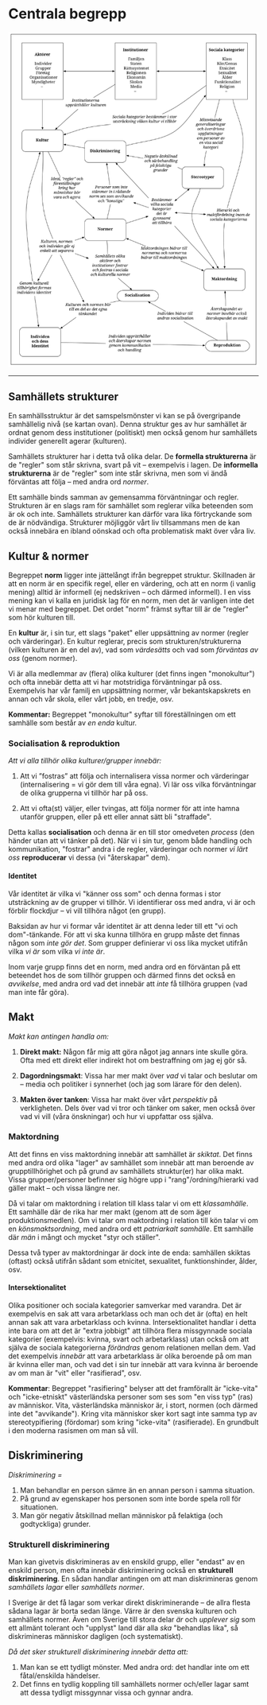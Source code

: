 # Centrala begrepp

![BILD](resurser/centrala_begrepp.svg)

***

## Samhällets strukturer

En samhällsstruktur är det samspelsmönster vi kan se på övergripande samhällelig nivå (se kartan ovan). Denna struktur ges av hur samhället är ordnat genom dess institutioner (politiskt) men också genom hur samhällets individer generellt agerar (kulturen).

Samhällets strukturer har i detta två olika delar. De **formella strukturerna** är de "regler" som står skrivna, svart på vit –  exempelvis i lagen. De **informella strukturerna** är de "regler" som inte står skrivna, men som vi ändå förväntas att följa – med andra ord _normer_.

Ett samhälle binds samman av gemensamma förväntningar och regler. Strukturen är en slags ram för samhället som reglerar vilka beteenden som är ok och inte. Samhällets strukturer kan därför vara lika förtryckande som de är nödvändiga. Strukturer möjliggör vårt liv tillsammans men de kan också innebära en ibland oönskad och ofta problematisk makt över våra liv. 

## Kultur & normer

Begreppet **norm** ligger inte jättelångt ifrån begreppet struktur. Skillnaden är att en norm är en specifik regel, eller en värdering, och att en norm (i vanlig mening) alltid är informell (ej nedskriven – och därmed informell). I en viss mening kan vi kalla en juridisk lag för en norm, men det är vanligen inte det vi menar med begreppet. Det ordet "norm" främst syftar till är de "regler" som hör kulturen till. 

En **kultur** är, i sin tur, ett slags "paket" eller uppsättning av normer (regler och värderingar). En kultur reglerar, precis som strukturen/strukturerna (vilken kulturen är en del av), vad som *värdesätts* och vad som *förväntas av oss* (genom normer).

Vi är alla medlemmar av (flera) olika kulturer (det finns ingen "monokultur") och ofta innebär detta att vi har motstridiga förväntningar på oss. Exempelvis har vår familj en uppsättning normer, vår bekantskapskrets en annan och vår skola, eller vårt jobb, en tredje, osv. 

**Kommentar:** Begreppet "monokultur" syftar till föreställningen om ett samhälle som består av *en enda* kultur.


### Socialisation & reproduktion

_Att vi alla tillhör olika kulturer/grupper innebär:_

1. Att vi ”fostras” att följa och internalisera vissa normer och värderingar (internalisering = vi gör dem till våra egna). Vi lär oss vilka förväntningar de olika grupperna vi tillhör har på oss. 

2. Att vi ofta(st) väljer, eller tvingas, att följa normer för att inte hamna utanför gruppen, eller på ett eller annat sätt bli "straffade".

Detta kallas **socialisation** och denna är en till stor omedveten _process_ (den händer utan att vi tänker på det). När vi i sin tur, genom både handling och kommunikation, "fostrar" andra i de regler, värderingar och normer _vi lärt oss_ **reproducerar** vi dessa (vi "återskapar" dem).


#### Identitet

Vår identitet är vilka vi "känner oss som" och denna formas i stor utsträckning av de grupper vi tillhör. Vi identifierar oss med andra, vi är och förblir flockdjur – vi vill tillhöra något (en grupp).

Baksidan av hur vi formar vår identitet är att denna leder till ett "vi och dom"-tänkande. För att vi ska kunna tillhöra en grupp måste det finnas någon som *inte gör det*. Som grupper definierar vi oss lika mycket utifrån vilka *vi är* som vilka *vi inte är*. 

Inom varje grupp finns det en norm, med andra ord en förväntan på ett beteendet hos de som tillhör gruppen och därmed finns det också en *avvikelse*, med andra ord vad det innebär att *inte* få tillhöra gruppen (vad man inte får göra). 

## Makt

_Makt kan antingen handla om:_

1. **Direkt makt:** Någon får mig att göra något jag annars inte skulle göra. Ofta med ett direkt eller indirekt hot om bestraffning om jag ej gör så.

2. **Dagordningsmakt**: Vissa har mer makt över _vad_ vi talar och beslutar om – media och politiker i synnerhet (och jag som lärare för den delen). 

3. **Makten över tanken**: Vissa har makt över vårt *perspektiv* på verkligheten. Dels över vad vi tror och tänker om saker, men också över vad vi vill (våra önskningar) och hur vi uppfattar oss själva.

### Maktordning

Att det finns en viss maktordning innebär att samhället är *skiktat*. Det finns med andra ord olika "lager" av samhället som innebär att man beroende av grupptillhörighet och på grund av samhällets struktur(er) har olika makt. Vissa grupper/personer befinner sig högre upp i "rang"/ordning/hierarki vad gäller makt – och vissa längre ner.

Då vi talar om maktordning i relation till klass talar vi om ett _klassamhälle_. Ett samhälle där de rika har mer makt (genom att de som äger produktionsmedlen). Om vi talar om maktordning i relation till kön talar vi om en _könsmaktsordning_, med andra ord ett _patriarkalt samhälle_. Ett samhälle där _män_ i mångt och mycket "styr och ställer".

Dessa två typer av maktordningar är dock inte de enda: samhällen skiktas (oftast) också utifrån sådant som etnicitet, sexualitet, funktionshinder, ålder, osv. 

#### Intersektionalitet

Olika positioner och sociala kategorier samverkar med varandra. Det är exempelvis en sak att vara arbetarklass och man och det är (ofta) en helt annan sak att vara arbetarklass och kvinna. Intersektionalitet handlar i detta inte bara om att det är "extra jobbigt" att tillhöra flera missgynnade sociala kategorier (exempelvis: kvinna, svart och arbetarklass) utan också om att själva de sociala kategorierna *förändras* genom relationen mellan dem. Vad det exempelvis *innebär* att vara arbetarklass är olika beroende på om man är kvinna eller man, och vad det i sin tur innebär att vara kvinna är beroende av om man är "vit" eller "rasifierad", osv. 

**Kommentar**: Begreppet "rasifiering" belyser att det framförallt är "icke-vita" och "icke-etniskt" västerländska personer som ses som "en viss typ" (ras) av människor. Vita, västerländska människor är, i stort, normen (och därmed inte det "avvikande"). Kring vita människor sker kort sagt inte samma typ av stereotypifiering (fördomar) som kring "icke-vita" (rasifierade). En grundbult i den moderna rasismen om man så vill. 

## Diskriminering

_Diskriminering =_

1. Man behandlar en person sämre än en annan person i samma situation.
2. På grund av egenskaper hos personen som inte borde spela roll för situationen.
3. Man gör negativ åtskillnad mellan människor på felaktiga (och godtyckliga) grunder.

### Strukturell diskriminering

Man kan givetvis diskrimineras av en enskild grupp, eller  "endast" av en enskild person, men ofta innebär diskriminering också en **strukturell diskriminering**. En sådan handlar antingen om att man diskrimineras genom *samhällets lagar* eller *samhällets normer*.

I Sverige är det få lagar som verkar direkt diskriminerande –  de allra flesta sådana lagar är borta sedan länge. Värre är den svenska kulturen och samhällets normer. Även om Sverige  till stora delar *är* och *upplever sig* som ett allmänt tolerant och "upplyst" land där alla *ska* "behandlas lika", så diskrimineras människor dagligen (och systematiskt).

_Då det sker strukturell diskriminering innebär detta att:_

1. Man kan se ett tydligt mönster. Med andra ord: det handlar inte om ett fåtal/enskilda händelser.
2. Det finns en tydlig koppling till samhällets normer och/eller lagar samt att dessa tydligt missgynnar vissa och gynnar andra.
